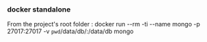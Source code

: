 ### docker standalone
From the project's root folder :
docker run --rm -ti --name mongo -p 27017:27017 -v `pwd`/data/db/:/data/db mongo
